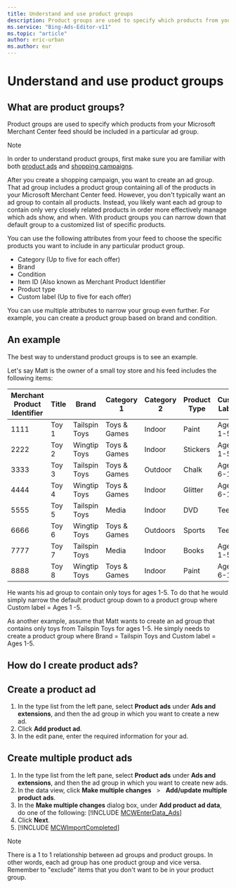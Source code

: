 ```yaml
---
title: Understand and use product groups
description: Product groups are used to specify which products from your Microsoft Merchant Center feed should be included in a particular ad group. In this article will explain more and give a detailed example.
ms.service: "Bing-Ads-Editor-v11"
ms.topic: "article"
author: eric-urban
ms.author: eur
---
```


# Understand and use product groups

## What are product groups?

Product groups are used to specify which products from your Microsoft Merchant Center feed should be included in a particular ad group.

> [!NOTE]
> In order to understand product groups, first make sure you are familiar with both [product ads](./hlp_BAE_CONC_AboutProductAds.md) and [shopping campaigns](./hlp_BAE_CONC_BSC_GetStarted.md).

After you create a shopping campaign, you want to create an ad group. That ad group includes a product group containing all of the products in your Microsoft Merchant Center feed. However, you don't typically want an ad group to contain all products. Instead, you likely want each ad group to contain only very closely related products in order more effectively manage which ads show, and when. With product groups you can narrow down that default group to a customized list of specific products.

You can use the following attributes from your feed to choose the specific products you want to include in any particular product group.

- Category (Up to five for each offer)
- Brand
- Condition
- Item ID (Also known as Merchant Product Identifier
- Product type
- Custom label (Up to five for each offer)

You can use multiple attributes to narrow your group even further. For example, you can create a product group based on brand and condition.

## An example

The best way to understand product groups is to see an example.

Let's say Matt is the owner of a small toy store and his feed includes the following items:

|Merchant Product Identifier|Title|Brand|Category 1|Category 2|Product Type|Custom Label 0|
|---|---|---|---|---|---|---|
|1111|Toy 1|Tailspin Toys|Toys &amp; Games|Indoor|Paint|Ages 1-5|
|2222|Toy 2|Wingtip Toys|Toys &amp; Games|Indoor|Stickers|Ages 1-5|
|3333|Toy 3|Tailspin Toys|Toys &amp; Games|Outdoor|Chalk|Ages 6-12|
|4444|Toy 4|Wingtip Toys|Toys &amp; Games|Indoor|Glitter|Ages 6-12|
|5555|Toy 5|Tailspin Toys|Media|Indoor|DVD|Teens|
|6666|Toy 6|Wingtip Toys|Toys &amp; Games|Outdoors|Sports|Teens|
|7777|Toy 7|Tailspin Toys|Media|Indoor|Books|Ages 1-5|
|8888|Toy 8|Wingtip Toys|Toys &amp; Games|Indoor|Paint|Ages 6-12|

He wants his ad group to contain only toys for ages 1-5. To do that he would simply narrow the default product group down to a product group where Custom label = Ages 1 -5.

As another example, assume that Matt wants to create an ad group that contains only toys from Tailspin Toys for ages 1-5. He simply needs to create a product group where Brand = Tailspin Toys and Custom label = Ages 1-5.

## How do I create product ads?

## Create a product ad
1. In the type list from the left pane, select **Product ads** under **Ads and extensions**, and then the ad group in which you want to create a new ad.
1. Click **Add product ad**.
1. In the edit pane, enter the required information for your ad.

## Create multiple product ads
1. In the type list from the left pane, select **Product ads** under **Ads and extensions**, and then the ad group in which you want to create new ads.
1. In the data view, click **Make multiple changes** &nbsp; &gt; &nbsp; **Add/update multiple product ads**.
1. In the **Make multiple changes** dialog box, under **Add product ad data**, do one of the following:      [!INCLUDE [MCWEnterData_Ads](./includes/MCWEnterData_Ads.md)]
1. Click **Next**.
1. [!INCLUDE [MCWImportCompleted](./includes/MCWImportCompleted.md)]

> [!NOTE]
> There is a 1 to 1 relationship between ad groups and product groups. In other words, each ad group has one product group and vice versa.
> Remember to "exclude" items that you don't want to be in your product group.


